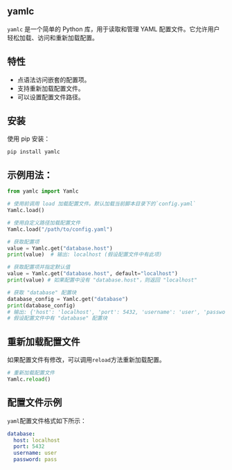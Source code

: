 ## yamlc

`yamlc` 是一个简单的 Python 库，用于读取和管理 YAML 配置文件。它允许用户轻松加载、访问和重新加载配置。


## 特性

- 点语法访问嵌套的配置项。
- 支持重新加载配置文件。
- 可以设置配置文件路径。


## 安装
使用 pip 安装：
```
pip install yamlc
```


## 示例用法：
```python
from yamlc import Yamlc

# 使用前调用 load 加载配置文件。默认加载当前脚本目录下的`config.yaml`
Yamlc.load()

# 使用自定义路径加载配置文件
Yamlc.load("/path/to/config.yaml")

# 获取配置项
value = Yamlc.get("database.host")
print(value)  # 输出: localhost (假设配置文件中有此项)

# 获取配置项并指定默认值
value = Yamlc.get("database.host", default="localhost")
print(value) # 如果配置中没有 "database.host"，则返回 "localhost"

# 获取 "database" 配置块
database_config = Yamlc.get("database")
print(database_config)
# 输出: {'host': 'localhost', 'port': 5432, 'username': 'user', 'password': 'pass'}
# 假设配置文件中有 "database" 配置块
```


## 重新加载配置文件
如果配置文件有修改，可以调用`reload`方法重新加载配置。
```python
# 重新加载配置文件
Yamlc.reload()
```

## 配置文件示例
`yaml`配置文件格式如下所示：

```yaml
database:
  host: localhost
  port: 5432
  username: user
  password: pass
```